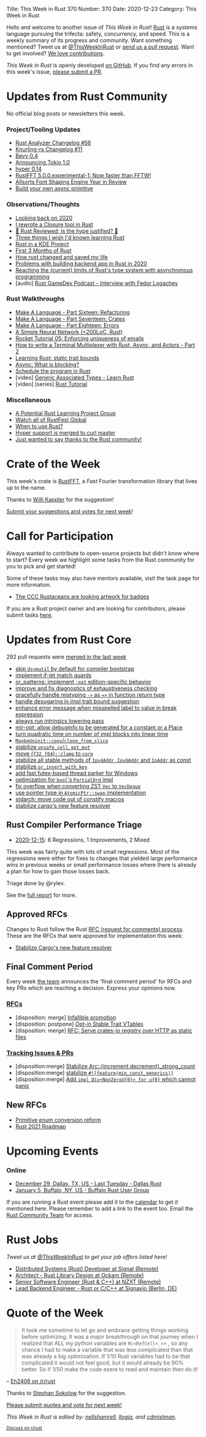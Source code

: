 Title: This Week in Rust 370
Number: 370
Date: 2020-12-23
Category: This Week in Rust

Hello and welcome to another issue of *This Week in Rust*!
[Rust](http://rust-lang.org) is a systems language pursuing the trifecta: safety, concurrency, and speed.
This is a weekly summary of its progress and community.
Want something mentioned? Tweet us at [@ThisWeekInRust](https://twitter.com/ThisWeekInRust) or [send us a pull request](https://github.com/rust-lang/this-week-in-rust).
Want to get involved? [We love contributions](https://github.com/rust-lang/rust/blob/master/CONTRIBUTING.md).

*This Week in Rust* is openly developed [on GitHub](https://github.com/rust-lang/this-week-in-rust).
If you find any errors in this week's issue, [please submit a PR](https://github.com/rust-lang/this-week-in-rust/pulls).

# Updates from Rust Community

No official blog posts or newsletters this week.

### Project/Tooling Updates
* [Rust Analyzer Changelog #56](https://rust-analyzer.github.io/thisweek/2020/12/21/changelog-56.html)
* [Knurling-rs Changelog #11](https://ferrous-systems.com/blog/knurling-changelog-11/)
* [Bevy 0.4](https://bevyengine.org/news/bevy-0-4/)
* [Announcing Tokio 1.0](https://tokio.rs/blog/2020-12-tokio-1-0)
* [hyper 0.14](https://seanmonstar.com/post/638320652536922112/hyper-v014)
* [RustFFT 5.0.0.experimental-1: Now faster than FFTW!](https://users.rust-lang.org/t/rustfft-5-0-0-experimental-1-now-faster-than-fftw/53049)
* [Allsorts Font Shaping Engine Year in Review](https://yeslogic.com/blog/allsorts-rust-font-shaping-engine-2020-review/)
* [Build your own async primitive](https://tweedegolf.nl/blog/50/build-your-own-async-primitive)

### Observations/Thoughts
* [Looking back on 2020](http://smallcultfollowing.com/babysteps/blog/2020/12/18/looking-back-on-2020/)
* [I rewrote a Closure tool in Rust](https://timofreiberg.github.io/clojure-vs-rust/)
* [🦀 Rust Reviewed: Is the hype justified? 🦀](https://dev.to/somedood/rust-reviewed-is-the-hype-justified-1pa1)
* [Three things I wish I'd known learning Rust](https://www.darkcoding.net/software/three-things-i-wish-id-known-learning-rust/)
* [Rust in a KDE Project](https://jbbgameich.github.io/misc/2020/12/21/rust-in-a-kde-project.html)
* [First 3 Months of Rust](https://www.reddit.com/r/rust/comments/khrt69/first_3_months_of_rust/)
* [How rust changed and saved my life](https://www.reddit.com/r/rust/comments/khlln4/how_rust_changed_and_saved_my_life/)
* [Problems with building backend app in Rust in 2020](https://blog.0xfa.be/building-a-backend-app-in-rust/)
* [Reaching the (current) limits of Rust's type system with asynchronous programming](https://gendignoux.com/blog/2020/12/17/rust-async-type-system-limits.html)
* [audio] [Rust GameDev Podcast - Interview with Fedor Logachev](https://rustgamedev.com/episodes/interview-with-fedor-logachev)

### Rust Walkthroughs
* [Make A Language - Part Sixteen: Refactoring](https://arzg.github.io/lang/16/)
* [Make A Language - Part Seventeen: Crates](https://arzg.github.io/lang/17/)
* [Make A Language - Part Eighteen: Errors](https://arzg.github.io/lang/18/)
* [A Simple Neural Network (<200LoC, Rust)](https://explog.in/notes/funnn.html)
* [Rocket Tutorial 05: Enforcing uniqueness of emails](https://dev.to/davidedelpapa/rocket-tutorial-05-enforcing-uniqueness-of-emails-136j)
* [How to write a Terminal Multiplexer with Rust, Async, and Actors - Part 2](https://implaustin.hashnode.dev/how-to-write-a-terminal-multiplexer-with-rust-async-and-actors-part-2)
* [Learning Rust: static trait bounds](https://codeandbitters.com/static-trait-bound/)
* [Async: What is blocking?](https://ryhl.io/blog/async-what-is-blocking/)
* [Schedule the program in Rust](https://blog.knoldus.com/schedule-the-program-in-rust/)
* [video] [Generic Associated Types - Learn Rust](https://www.youtube.com/watch?v=JwG-Wa7dOBU&feature=youtu.be)
* [video] [series] [Rust Tutorial](https://youtube.com/playlist?list=PLLqEtX6ql2EyPAZ1M2_C0GgVd4A-_L4_5)

### Miscellaneous
* [A Potential Rust Learning Project Group](https://internals.rust-lang.org/t/a-potential-rust-learning-project-group/13620)
* [Watch all of RustFest Global](https://blog.rustfest.eu/watch-all-of-rustfest)
* [When to use Rust?](https://www.reddit.com/r/rust/comments/kgw8bz/when_to_use_rust/)
* [Hyper support is merged to curl master](https://www.reddit.com/r/rust/comments/kgcye2/hyper_support_is_merged_to_curl_master/)
* [Just wanted to say thanks to the Rust community!](https://www.reddit.com/r/rust/comments/kfiaqn/just_wanted_to_say_thanks_to_the_rust_community/)

# Crate of the Week

This week's crate is [RustFFT](https://github.com/ejmahler/RustFFT), a *Fast* Fourier transformation library that lives up to the name.

Thanks to [Willi Kappler](https://users.rust-lang.org/t/crate-of-the-week/2704/863) for the suggestion!

[Submit your suggestions and votes for next week][submit_crate]!

[submit_crate]: https://users.rust-lang.org/t/crate-of-the-week/2704

# Call for Participation

Always wanted to contribute to open-source projects but didn't know where to start?
Every week we highlight some tasks from the Rust community for you to pick and get started!

Some of these tasks may also have mentors available, visit the task page for more information.

* [The CCC Rustaceans are looking artwork for badges](https://users.rust-lang.org/t/rc3-assembly-ccc-congress/50283/3)

If you are a Rust project owner and are looking for contributors, please submit tasks [here][guidelines].

[guidelines]: https://users.rust-lang.org/t/twir-call-for-participation/4821

# Updates from Rust Core

292 pull requests were [merged in the last week][merged]

[merged]: https://github.com/search?q=is%3Apr+org%3Arust-lang+is%3Amerged+merged%3A2020-12-14..2020-12-21

* [skip `dsymutil` by default for compiler bootstrap](https://github.com/rust-lang/rust/pull/80213)
* [implement if-let match guards](https://github.com/rust-lang/rust/pull/79051)
* [or\_patterns: implement `:pat` edition-specific behavior](https://github.com/rust-lang/rust/pull/80100)
* [improve and fix diagnostics of exhaustiveness checking](https://github.com/rust-lang/rust/pull/80104)
* [gracefully handle mistyping `->` as `=>` in function return type](https://github.com/rust-lang/rust/pull/77035)
* [handle desugaring in impl trait bound suggestion](https://github.com/rust-lang/rust/pull/80211)
* [enhance error message when misspelled label to value in break expression](https://github.com/rust-lang/rust/pull/80023)
* [always run intrinsics lowering pass](https://github.com/rust-lang/rust/pull/80040)
* [mir-opt: allow debuginfo to be generated for a constant or a Place](https://github.com/rust-lang/rust/pull/73210)
* [turn quadratic time on number of impl blocks into linear time](https://github.com/rust-lang/rust/pull/78317)
* [`MaybeUninit::copy`/`clone_from_slice`](https://github.com/rust-lang/rust/pull/79607)
* [stabilize `unsafe_cell_get_mut`](https://github.com/rust-lang/rust/pull/79485)
* [move {`f32`, `f64`}`::clamp` to `core`](https://github.com/rust-lang/rust/pull/79473)
* [stabilize all stable methods of `Ipv4Addr`, `Ipv6Addr` and `IpAddr` as const](https://github.com/rust-lang/rust/pull/79342)
* [stabilize `or_insert_with_key`](https://github.com/rust-lang/rust/pull/78083)
* [add fast futex-based thread parker for Windows](https://github.com/rust-lang/rust/pull/77618)
* [optimization for `bool`'s `PartialOrd` impl](https://github.com/rust-lang/rust/pull/80035)
* [fix overflow when converting ZST `Vec` to `VecDeque`](https://github.com/rust-lang/rust/pull/80003)
* [use pointer type in `AtomicPtr::swap` implementation](https://github.com/rust-lang/rust/pull/80236)
* [stdarch: move code out of constify macros](https://github.com/rust-lang/stdarch/pull/973)
* [stabilize cargo's new feature resolver](https://github.com/rust-lang/rfcs/pull/2957)

## Rust Compiler Performance Triage

* [2020-12-15](https://github.com/rust-lang/rustc-perf/blob/master/triage/2020-12-15.md):
6 Regressions, 1 Improvements, 2 Mixed

This week was fairly quite with lots of small regressions. Most of the regressions were either for fixes to changes that yielded large performance wins in previous weeks or small performance losses where there is already a plan for how to gain those losses back.

Triage done by @rylev.

See the [full report](https://github.com/rust-lang/rustc-perf/blob/master/triage/2020-12-15.md) for more.

## Approved RFCs

Changes to Rust follow the Rust [RFC (request for comments) process](https://github.com/rust-lang/rfcs#rust-rfcs). These
are the RFCs that were approved for implementation this week:

* [Stabilize Cargo's new feature resolver](https://github.com/rust-lang/rfcs/pull/2957)

## Final Comment Period

Every week [the team](https://www.rust-lang.org/team.html) announces the
'final comment period' for RFCs and key PRs which are reaching a
decision. Express your opinions now.

### [RFCs](https://github.com/rust-lang/rfcs/labels/final-comment-period)

* [disposition: merge] [Infallible promotion](https://github.com/rust-lang/rfcs/pull/3027)
* [disposition: postpone] [Opt-in Stable Trait VTables](https://github.com/rust-lang/rfcs/pull/2955)
* [disposition: merge] [RFC: Serve crates-io registry over HTTP as static files](https://github.com/rust-lang/rfcs/pull/2789)

### [Tracking Issues & PRs](https://github.com/rust-lang/rust/labels/final-comment-period)

* [disposition:merge] [Stabilize Arc::{increment,decrement}_strong_count](https://github.com/rust-lang/rust/pull/79285)
* [disposition:merge] [stabilize `#![feature(min_const_generics)]`](https://github.com/rust-lang/rust/pull/79135)
* [disposition:merge] [Add `impl Div<NonZeroU{0}> for u{0}` which cannot panic](https://github.com/rust-lang/rust/pull/79134)

## New RFCs

* [Primitive enum conversion reform](https://github.com/rust-lang/rfcs/pull/3040)
* [Rust 2021 Roadmap](https://github.com/rust-lang/rfcs/pull/3037)

# Upcoming Events

### Online
* [December 29, Dallas, TX, US - Last Tuesday - Dallas Rust](https://www.meetup.com/Dallas-Rust/events/jqxqwrybcqbmc/)
* [January 5, Buffalo, NY, US - Buffalo Rust User Group](https://www.meetup.com/Buffalo-Rust-Meetup/events/274936687/)

If you are running a Rust event please add it to the [calendar] to get
it mentioned here. Please remember to add a link to the event too.
Email the [Rust Community Team][community] for access.

[calendar]: https://www.google.com/calendar/embed?src=apd9vmbc22egenmtu5l6c5jbfc%40group.calendar.google.com
[community]: mailto:community-team@rust-lang.org

# Rust Jobs

*Tweet us at [@ThisWeekInRust](https://twitter.com/ThisWeekInRust) to get your job offers listed here!*

* [Distributed Systems (Rust) Developer at Signal (Remote)](https://jobs.lever.co/signal/7aa1ff1f-bd43-4359-82c7-8703d8b842d9)
* [Architect - Rust Library Design at Ockam (Remote)](https://www.ockam.io/team/Architect-Rust-Library-Design/53838c2d-1e48-5cec-8bb4-8fa8420e6171)
* [Senior Software Engineer (Rust & C++) at NZXT (Remote)](https://nzxt.bamboohr.com/jobs/view.php?id=259)
* [Lead Backend Engineer - Rust or C/C++ at Signavio (Berlin, DE)](https://boards.greenhouse.io/signavio/jobs/4167572003?gh_src=e31399983us)

# Quote of the Week

> It took me sometime to let go and embrace getting things working before optimizing. It was a major breakthrough on that journey when I realized that ALL my python variables are `Rc<RefCell<_>>` , so any chance I had to make a variable that was less complicated than that was already a big optimization. If 1/10 Rust variables had to be that complicated it would not feel good, but it would already be 90% better. So if 1/50 make the code ezere to read and maintain then do it!

– [Eh2406 on /r/rust](https://www.reddit.com/r/rust/comments/kdayix/i_need_some_advice_about_heap_usage_with_rust/gfvtcwx)

Thanks to [Stephan Sokolow](https://users.rust-lang.org/t/twir-quote-of-the-week/328/977) for the suggestion.

[Please submit quotes and vote for next week!](https://users.rust-lang.org/t/twir-quote-of-the-week/328)

*This Week in Rust is edited by: [nellshamrell](https://github.com/nellshamrell), [llogiq](https://github.com/llogiq), and [cdmistman](https://github.com/cdmistman).*

<small>[Discuss on r/rust](https://www.reddit.com/r/rust/comments/k5nsab/this_week_in_rust_367/)</small>
